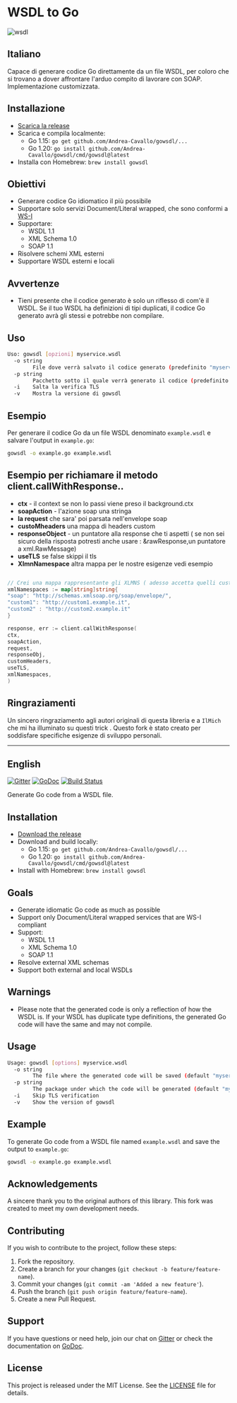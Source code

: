 # WSDL to Go

![wsdl](./soap.png)

## Italiano

Capace di generare codice Go direttamente da un file WSDL, per coloro che si trovano a dover affrontare l'arduo compito di lavorare con SOAP.
Implementazione customizzata.


## Installazione

* [Scarica la release](https://github.com/hooklift/gowsdl/releases)
* Scarica e compila localmente:
    * Go 1.15: `go get github.com/Andrea-Cavallo/gowsdl/...`
    * Go 1.20: `go install github.com/Andrea-Cavallo/gowsdl/cmd/gowsdl@latest`
* Installa con Homebrew: `brew install gowsdl`

## Obiettivi

* Generare codice Go idiomatico il più possibile
* Supportare solo servizi Document/Literal wrapped, che sono conformi a [WS-I](http://ws-i.org/)
* Supportare:
    * WSDL 1.1
    * XML Schema 1.0
    * SOAP 1.1
* Risolvere schemi XML esterni
* Supportare WSDL esterni e locali

## Avvertenze

* Tieni presente che il codice generato è solo un riflesso di com'è il WSDL. Se il tuo WSDL ha definizioni di tipi duplicati, il codice Go generato avrà gli stessi e potrebbe non compilare.

## Uso

```sh
Uso: gowsdl [opzioni] myservice.wsdl
  -o string
        File dove verrà salvato il codice generato (predefinito "myservice.go")
  -p string
        Pacchetto sotto il quale verrà generato il codice (predefinito "myservice")
  -i    Salta la verifica TLS
  -v    Mostra la versione di gowsdl
```

## Esempio

Per generare il codice Go da un file WSDL denominato `example.wsdl` e salvare l'output in `example.go`:

```sh
gowsdl -o example.go example.wsdl
```

## Esempio per richiamare il metodo client.callWithResponse..

- **ctx** - il context se non lo passi viene preso il background.ctx
- **soapAction** - l'azione soap una stringa
- **la request** che sara' poi parsata nell'envelope soap
- **custoMheaders** una mappa di headers custom
- **responseObject** - un puntatore alla response che ti aspetti ( se non sei sicuro della risposta potresti anche usare : &rawResponse,un puntatore a xml.RawMessage)
- **useTLS** se false skippi il tls
- **XlmnNamespace** altra mappa per le nostre esigenze vedi esempio


```go

// Crei una mappa rappresentante gli XLMNS ( adesso accetta quelli custom )
xmlNamespaces := map[string]string{
"soap": "http://schemas.xmlsoap.org/soap/envelope/",
"custom1": "http://custom1.example.it",
"custom2" : "http://custom2.example.it"
}

response, err := client.callWithResponse(
ctx,
soapAction,
request,
responseObj,
customHeaders,
useTLS,
xmlNamespaces,
)
```



## Ringraziamenti

Un sincero ringraziamento agli autori originali di questa libreria e a `IlMich` che mi ha illuminato su questi trick .
Questo fork è stato creato per soddisfare specifiche esigenze di sviluppo personali.


---

## English
[![Gitter](https://badges.gitter.im/Join%20Chat.svg)](https://gitter.im/hooklift/gowsdl?utm_source=badge&utm_medium=badge&utm_campaign=pr-badge&utm_content=badge)
[![GoDoc](https://godoc.org/github.com/hooklift/gowsdl?status.svg)](https://godoc.org/github.com/hooklift/gowsdl)
[![Build Status](https://travis-ci.org/hooklift/gowsdl.svg?branch=master)](https://travis-ci.org/hooklift/gowsdl)

Generate Go code from a WSDL file.

## Installation

* [Download the release](https://github.com/hooklift/gowsdl/releases)
* Download and build locally:
    * Go 1.15: `go get github.com/Andrea-Cavallo/gowsdl/...`
    * Go 1.20: `go install github.com/Andrea-Cavallo/gowsdl/cmd/gowsdl@latest`
* Install with Homebrew: `brew install gowsdl`

## Goals

* Generate idiomatic Go code as much as possible
* Support only Document/Literal wrapped services that are WS-I compliant
* Support:
    * WSDL 1.1
    * XML Schema 1.0
    * SOAP 1.1
* Resolve external XML schemas
* Support both external and local WSDLs

## Warnings

* Please note that the generated code is only a reflection of how the WSDL is. If your WSDL has duplicate type definitions, the generated Go code will have the same and may not compile.

## Usage

```sh
Usage: gowsdl [options] myservice.wsdl
  -o string
        The file where the generated code will be saved (default "myservice.go")
  -p string
        The package under which the code will be generated (default "myservice")
  -i    Skip TLS verification
  -v    Show the version of gowsdl
```

## Example

To generate Go code from a WSDL file named `example.wsdl` and save the output to `example.go`:

```sh
gowsdl -o example.go example.wsdl
```

## Acknowledgements

A sincere thank you to the original authors of this library. This fork was created to meet my own development needs.

## Contributing

If you wish to contribute to the project, follow these steps:

1. Fork the repository.
2. Create a branch for your changes (`git checkout -b feature/feature-name`).
3. Commit your changes (`git commit -am 'Added a new feature'`).
4. Push the branch (`git push origin feature/feature-name`).
5. Create a new Pull Request.

## Support

If you have questions or need help, join our chat on [Gitter](https://gitter.im/hooklift/gowsdl?utm_source=badge&utm_medium=badge&utm_campaign=pr-badge&utm_content=badge) or check the documentation on [GoDoc](https://godoc.org/github.com/hooklift/gowsdl).

## License

This project is released under the MIT License. See the [LICENSE](LICENSE) file for details.
